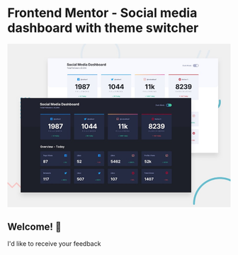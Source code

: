 # Frontend Mentor - Social media dashboard with theme switcher

![Design preview for the Social media dashboard with theme switcher coding challenge](./design/desktop-preview.jpg)

## Welcome! 👋

I'd like to receive your feedback
